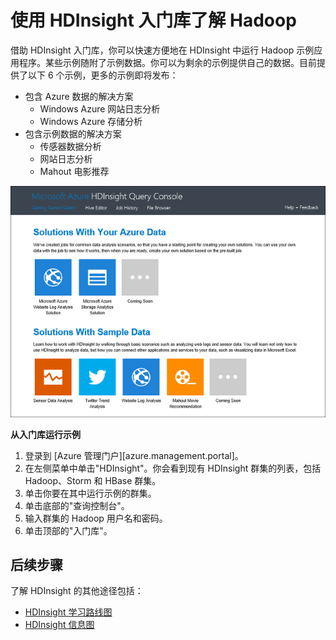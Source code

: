<properties 
   pageTitle="使用示例库了解 HDInsight 中的 Hadoop" 
   description="使用 HDInsight 示例库了解 HDInsight 中的 Hadoop" 
   services="hdinsight" 
   documentationCenter="" 
   authors="mumian" 
   manager="paulettm" 
   editor="cgronlun"/>
<tags ms.service="hdinsight"
    ms.date="03/31/2015"
    wacn.date="04/15/2015"
    />



# 使用 HDInsight 入门库了解 Hadoop

借助 HDInsight 入门库，你可以快速方便地在 HDInsight 中运行 Hadoop 示例应用程序。某些示例随附了示例数据。你可以为剩余的示例提供自己的数据。目前提供了以下 6 个示例，更多的示例即将发布：

- 包含 Azure 数据的解决方案
	- Windows Azure 网站日志分析
	- Windows Azure 存储分析
- 包含示例数据的解决方案
	- 传感器数据分析
	<!--- Twitter trend analysis-->
	- 网站日志分析
	- Mahout 电影推荐

![HDInsight Hadoop/Storm/HBase Getting Started Gallery][hdinsight.sample.gallery]






**从入门库运行示例**

1.	登录到 [Azure 管理门户][azure.management.portal]。
2.	在左侧菜单中单击"HDInsight"。你会看到现有 HDInsight 群集的列表，包括 Hadoop、Storm 和 HBase 群集。 
3.	单击你要在其中运行示例的群集。
4.	单击底部的"查询控制台"。
5.	输入群集的 Hadoop 用户名和密码。
6.	单击顶部的"入门库"。
<!--7.	Click one of the samples. Each sample gives detailed steps for running it. The following image shows the Twitter trend analysis sample:

	![HDInsight Twitter trend analysis sample][hdinsight.twitter.sample]-->

## 后续步骤
了解 HDInsight 的其他途径包括：

- [HDInsight 学习路线图][hdinsight.learning.map]
- [HDInsight 信息图][hdinsight.infographic]

<!--Image references-->
[hdinsight.sample.gallery]: ./media/hdinsight-learn-hadoop-use-sample-gallery/HDInsight-Getting-Started-Gallery.png
<!--[hdinsight.twitter.sample]: ./media/hdinsight-learn-hadoop-use-sample-gallery/HDInsight-Twitter-Trend-Analysis-sample.png-->

<!--Link references-->
[hdinsight.learning.map]: /documentation/articles/hdinsight-learning-map/
[hdinsight.infographic]: http://download.microsoft.com/download/F/7/C/F7C2E119-A2EA-4660-8D8C-C6C55BB844EF/Azure%20HDInsight%20Infographic%202015.pdf

<!--HONumber=50-->